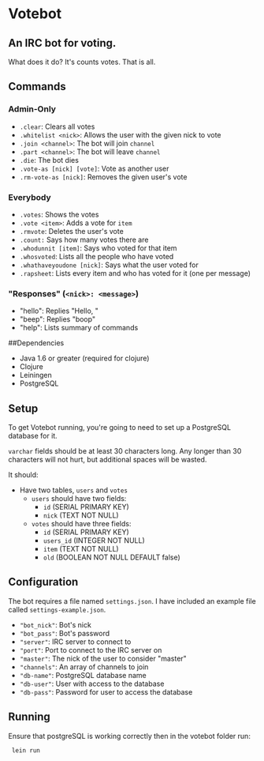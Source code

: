 # Votebot
## An IRC bot for voting.

What does it do? It's counts votes. That is all.

## Commands
### Admin-Only
- `.clear`: Clears all votes
- `.whitelist <nick>`: Allows the user with the given nick to vote
- `.join <channel>`: The bot will join `channel`
- `.part <channel>`: The bot will leave `channel`
- `.die`: The bot dies
- `.vote-as [nick] [vote]`: Vote as another user
- `.rm-vote-as [nick]`: Removes the given user's vote

### Everybody
- `.votes`: Shows the votes
- `.vote <item>`: Adds a vote for `item`
- `.rmvote`: Deletes the user's vote
- `.count:` Says how many votes there are
- `.whodunnit [item]`: Says who voted for that item
- `.whosvoted`: Lists all the people who have voted
- `.whathaveyoudone [nick]`: Says what the user voted for
- `.rapsheet`: Lists every item and who has voted for it (one per message)

### "Responses" (`<nick>: <message>`)
- "hello": Replies "Hello, <sender>"
- "beep": Replies "boop"
- "help": Lists summary of commands

##Dependencies
- Java 1.6 or greater (required for clojure)
- Clojure
- Leiningen
- PostgreSQL

## Setup
To get Votebot running, you're going to need to set up a PostgreSQL database
for it.

`varchar` fields should be at least 30 characters long. Any longer than 30
characters will not hurt, but additional spaces will be wasted.

It should:
- Have two tables, `users` and `votes`
  - `users` should have two fields:
    - `id` (SERIAL PRIMARY KEY)
    - `nick` (TEXT NOT NULL)
  - `votes` should have three fields:
    - `id` (SERIAL PRIMARY KEY)
    - `users_id` (INTEGER NOT NULL)
    - `item` (TEXT NOT NULL)
    - `old` (BOOLEAN NOT NULL DEFAULT false)

## Configuration
The bot requires a file named `settings.json`. I have included an example file called `settings-example.json`.

- `"bot_nick"`: Bot's nick
- `"bot_pass"`: Bot's password
- `"server"`: IRC server to connect to
- `"port"`: Port to connect to the IRC server on
- `"master"`: The nick of the user to consider "master"
- `"channels"`: An array of channels to join
- `"db-name"`: PostgreSQL database name
- `"db-user"`: User with access to the database
- `"db-pass"`: Password for user to access the database

## Running
Ensure that postgreSQL is working correctly then in the votebot folder run: 
```bash
 lein run
```
